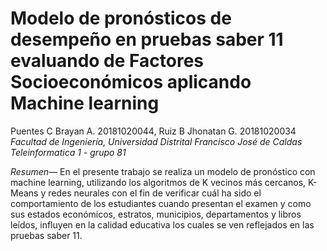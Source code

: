 # Modelo de pronósticos de desempeño en pruebas saber 11 evaluando de Factores Socioeconómicos  aplicando Machine learning

Puentes C Brayan A.   20181020044, Ruiz B Jhonatan G. 20181020034  
*Facultad de Ingeniería, Universidad Distrital Francisco José de Caldas
Teleinformatica 1 - grupo 81*

*Resumen*— En el presente trabajo se realiza un modelo de pronóstico con machine learning, utilizando los algoritmos de K vecinos más cercanos, K-Means y redes neurales con el fin de verificar cuál ha sido el comportamiento de los estudiantes cuando presentan el examen y como sus estados económicos, estratos, municipios, departamentos y libros leídos, influyen en la calidad educativa los cuales se ven reflejados en las pruebas saber 11.

